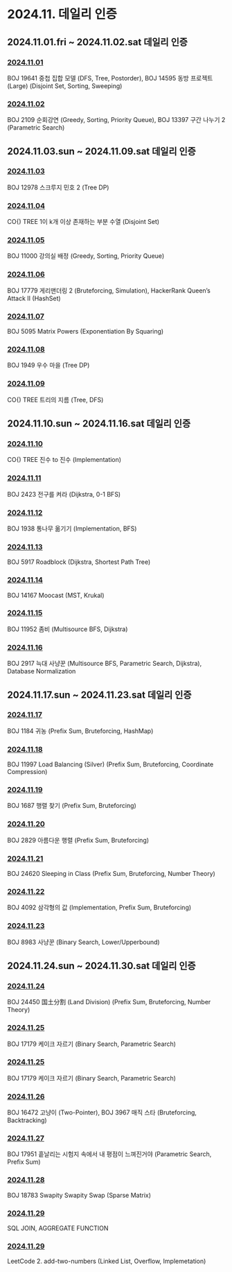 # 2024.11. 데일리 인증

## 2024.11.01.fri ~ 2024.11.02.sat 데일리 인증

### [2024.11.01](https://github.com/jwelyl/daily_certification/blob/main/2024/11/01/24_11_01_daily_certification.md)
BOJ 19641 중첩 집합 모델 (DFS, Tree, Postorder), BOJ 14595 동방 프로젝트 (Large) (Disjoint Set, Sorting, Sweeping)

### [2024.11.02](https://github.com/jwelyl/daily_certification/blob/main/2024/11/02/24_11_02_daily_certification.md)
BOJ 2109 순회강연 (Greedy, Sorting, Priority Queue), BOJ 13397 구간 나누기 2 (Parametric Search)

## 2024.11.03.sun ~ 2024.11.09.sat 데일리 인증

### [2024.11.03](https://github.com/jwelyl/daily_certification/blob/main/2024/11/03/24_11_03_daily_certification.md)
BOJ 12978 스크루지 민호 2 (Tree DP)

### [2024.11.04](https://github.com/jwelyl/daily_certification/blob/main/2024/11/04/24_11_04_daily_certification.md)
CO{) TREE 1이 k개 이상 존재하는 부분 수열 (Disjoint Set)

### [2024.11.05](https://github.com/jwelyl/daily_certification/blob/main/2024/11/05/24_11_05_daily_certification.md)
BOJ 11000 강의실 배정 (Greedy, Sorting, Priority Queue)

### [2024.11.06](https://github.com/jwelyl/daily_certification/blob/main/2024/11/06/24_11_06_daily_certification.md)
BOJ 17779 게리맨더링 2 (Bruteforcing, Simulation), HackerRank Queen’s Attack II (HashSet)

### [2024.11.07](https://github.com/jwelyl/daily_certification/blob/main/2024/11/07/24_11_07_daily_certification.md)
BOJ 5095 Matrix Powers (Exponentiation By Squaring)

### [2024.11.08](https://github.com/jwelyl/daily_certification/blob/main/2024/11/08/24_11_08_daily_certification.md)
BOJ 1949 우수 마을 (Tree DP)

### [2024.11.09](https://github.com/jwelyl/daily_certification/blob/main/2024/11/09/24_11_09_daily_certification.md)
CO{) TREE 트리의 지름 (Tree, DFS)

## 2024.11.10.sun ~ 2024.11.16.sat 데일리 인증

### [2024.11.10](https://github.com/jwelyl/daily_certification/blob/main/2024/11/10/24_11_10_daily_certification.md)
CO{) TREE 진수 to 진수 (Implementation)

### [2024.11.11](https://github.com/jwelyl/daily_certification/blob/main/2024/11/11/24_11_11_daily_certification.md)
BOJ 2423 전구를 켜라 (Dijkstra, 0-1 BFS)

### [2024.11.12](https://github.com/jwelyl/daily_certification/blob/main/2024/11/12/24_11_12_daily_certification.md)
BOJ 1938 통나무 옮기기 (Implementation, BFS)

### [2024.11.13](https://github.com/jwelyl/daily_certification/blob/main/2024/11/13/24_11_13_daily_certification.md)
BOJ 5917 Roadblock (Dijkstra, Shortest Path Tree)

### [2024.11.14](https://github.com/jwelyl/daily_certification/blob/main/2024/11/14/24_11_14_daily_certification.md)
BOJ 14167 Moocast (MST, Krukal)

### [2024.11.15](https://github.com/jwelyl/daily_certification/blob/main/2024/11/15/24_11_15_daily_certification.md)
BOJ 11952 좀비 (Multisource BFS, Dijkstra)

### [2024.11.16](https://github.com/jwelyl/daily_certification/blob/main/2024/11/16/24_11_16_daily_certification.md)
BOJ 2917 늑대 사냥꾼 (Multisource BFS, Parametric Search, Dijkstra), Database Normalization

## 2024.11.17.sun ~ 2024.11.23.sat 데일리 인증

### [2024.11.17](https://github.com/jwelyl/daily_certification/blob/main/2024/11/17/24_11_17_daily_certification.md)
BOJ 1184 귀농 (Prefix Sum, Bruteforcing, HashMap)

### [2024.11.18](https://github.com/jwelyl/daily_certification/blob/main/2024/11/18/24_11_18_daily_certification.md)
BOJ 11997 Load Balancing (Silver) (Prefix Sum, Bruteforcing, Coordinate Compression)

### [2024.11.19](https://github.com/jwelyl/daily_certification/blob/main/2024/11/19/24_11_19_daily_certification.md)
BOJ 1687 행렬 찾기 (Prefix Sum, Bruteforcing)

### [2024.11.20](https://github.com/jwelyl/daily_certification/blob/main/2024/11/20/24_11_20_daily_certification.md)
BOJ 2829 아름다운 행렬 (Prefix Sum, Bruteforcing)

### [2024.11.21](https://github.com/jwelyl/daily_certification/blob/main/2024/11/21/24_11_21_daily_certification.md)
BOJ 24620 Sleeping in Class (Prefix Sum, Bruteforcing, Number Theory)

### [2024.11.22](https://github.com/jwelyl/daily_certification/blob/main/2024/11/22/24_11_22_daily_certification.md)
BOJ 4092 삼각형의 값 (Implementation, Prefix Sum, Bruteforcing)

### [2024.11.23](https://github.com/jwelyl/daily_certification/blob/main/2024/11/23/24_11_23_daily_certification.md)
BOJ 8983 사냥꾼 (Binary Search, Lower/Upperbound)

## 2024.11.24.sun ~ 2024.11.30.sat 데일리 인증

### [2024.11.24](https://github.com/jwelyl/daily_certification/blob/main/2024/11/24/24_11_24_daily_certification.md)
BOJ 24450 国土分割 (Land Division) (Prefix Sum, Bruteforcing, Number Theory)

### [2024.11.25](https://github.com/jwelyl/daily_certification/blob/main/2024/11/25/24_11_25_daily_certification.md)
BOJ 17179 케이크 자르기 (Binary Search, Parametric Search)

### [2024.11.25](https://github.com/jwelyl/daily_certification/blob/main/2024/11/25/24_11_25_daily_certification.md)
BOJ 17179 케이크 자르기 (Binary Search, Parametric Search)

### [2024.11.26](https://github.com/jwelyl/daily_certification/blob/main/2024/11/26/24_11_26_daily_certification.md)
BOJ 16472 고냥이 (Two-Pointer), BOJ 3967 매직 스타 (Bruteforcing, Backtracking)

### [2024.11.27](https://github.com/jwelyl/daily_certification/blob/main/2024/11/27/24_11_27_daily_certification.md)
BOJ 17951 흩날리는 시험지 속에서 내 평점이 느껴진거야 (Parametric Search, Prefix Sum)

### [2024.11.28](https://github.com/jwelyl/daily_certification/blob/main/2024/11/28/24_11_28_daily_certification.md)
BOJ 18783 Swapity Swapity Swap (Sparse Matrix)

### [2024.11.29](https://github.com/jwelyl/daily_certification/blob/main/2024/11/29/24_11_29_daily_certification.md)
SQL JOIN, AGGREGATE FUNCTION

### [2024.11.29](https://github.com/jwelyl/daily_certification/blob/main/2024/11/29/24_11_29_daily_certification.md)
LeetCode 2. add-two-numbers (Linked List, Overflow, Implemetation)